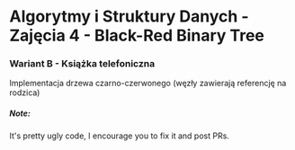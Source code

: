 # Algorytmy i Struktury Danych - Zajęcia 4 - Black-Red Binary Tree

### Wariant B - Książka telefoniczna
Implementacja drzewa czarno-czerwonego (węzły zawierają referencję na rodzica)

##### Note:
It's pretty ugly code, I encourage you to fix it and post PRs.